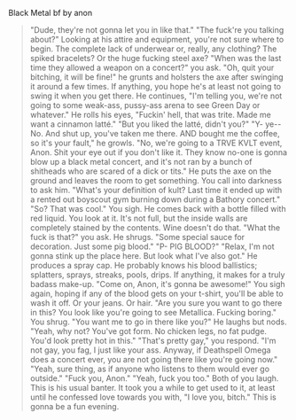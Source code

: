 Black Metal bf by anon

>"Dude, they're not gonna let you in like that."
>"The fuck're you talking about?"
>Looking at his attire and equipment, you're not sure where to begin.
>The complete lack of underwear or, really, any clothing?
>The spiked bracelets?
>Or the huge fucking steel axe?
>"When was the last time they allowed a weapon on a concert?" you ask.
>"Oh, quit your bitching, it will be fine!" he grunts and holsters the axe after swinging it around a few times.
>If anything, you hope he's at least not going to swing it when you get there.
>He continues, "I'm telling you, we're not going to some weak-ass, pussy-ass arena to see Green Day or whatever." He rolls his eyes, "Fuckin' hell, that was trite. Made me want a cinnamon latté."
>"But you liked the latté, didn't you?"
>"Y- ye-- No. And shut up, you've taken me there. AND bought me the coffee, so it's your fault," he growls.
>"No, we're going to a TRVE KVLT event, Anon. Shit your eye out if you don't like it. They know no-one is gonna blow up a black metal concert, and it's not ran by a bunch of shitheads who are scared of a dick or tits."
>He puts the axe on the ground and leaves the room to get something. You call into darkness to ask him.
>"What's your definition of kult? Last time it ended up with a rented out boyscout gym burning down during a Bathory concert."
>"So? That was cool."
>You sigh.
>He comes back with a bottle filled with red liquid.
>You look at it. It's not full, but the inside walls are completely stained by the contents. Wine doesn't do that.
>"What the fuck is that?" you ask.
>He shrugs. "Some special sauce for decoration. Just some pig blood."
>"P- PIG BLOOD?"
>"Relax, I'm not gonna stink up the place here. But look what I've also got."
>He produces a spray cap. He probably knows his blood ballistics; splatters, sprays, streaks, pools, drips.
>If anything, it makes for a truly badass make-up.
>"Come on, Anon, it's gonna be awesome!"
>You sigh again, hoping if any of the blood gets on your t-shirt, you'll be able to wash it off. Or your jeans. Or hair.
>"Are you sure you want to go there in this? You look like you're going to see Metallica. Fucking boring."
>You shrug. "You want me to go in there like you?"
>He laughs but nods. "Yeah, why not? You've got form. No chicken legs, no fat pudge. You'd look pretty hot in this."
>"That's pretty gay," you respond.
>"I'm not gay, you fag, I just like your ass. Anyway, if Deathspell Omega does a concert ever, you are not going there like you're going now."
>"Yeah, sure thing, as if anyone who listens to them would ever go outside."
>"Fuck you, Anon."
>"Yeah, fuck you too."
>Both of you laugh. This is his usual banter.
>It took you a while to get used to it, at least until he confessed love towards you with, "I love you, bitch."
>This is gonna be a fun evening.